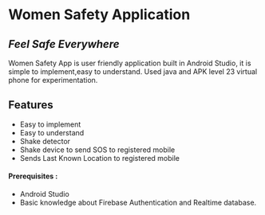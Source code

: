 # Women Safety Application
## _Feel Safe Everywhere_


Women Safety App is user friendly application built in Android Studio,
it is simple to implement,easy to understand. Used java and APK level 23 virtual phone for experimentation.


## Features

- Easy to implement
- Easy to understand
- Shake detector
- Shake device to send SOS to registered mobile
- Sends Last Known Location to registered mobile

#### Prerequisites :
- Android Studio
- Basic knowledge about Firebase Authentication and Realtime database.





   
